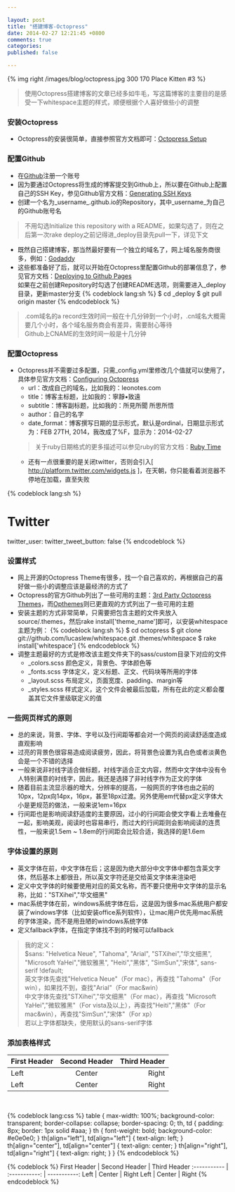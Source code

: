 ```yaml
---

layout: post
title: "搭建博客-Octopress"
date: 2014-02-27 12:21:45 +0800
comments: true
categories:
published: false

---
```


{% img right /images/blog/octopress.jpg 300 170 Place Kitten #3 %}

>使用Octopress搭建博客的文章已经多如牛毛，写这篇博客的主要目的是感受一下whitespace主题的样式，顺便根据个人喜好做些小的调整

### 安装Octopress

- Octopress的安装很简单，直接参照官方文档即可：[Octopress Setup](http://octopress.org/docs/setup/)

### 配置Github

- 在[Github](https://github.com/join)注册一个账号
- 因为要通过Octopress将生成的博客提交到Github上，所以要在Github上配置自己的SSH Key，参见Github官方文档：[Generating SSH Keys](https://help.github.com/articles/generating-ssh-keys)
- 创建一个名为_username_.github.io的Repository，其中_username_为自己的Github账号名
> 不用勾选Initialize this repository with a README，如果勾选了，则在之后第一次rake deploy之前记得进_deploy目录先pull一下，详见下文
- 既然自己搭建博客，那当然最好要有一个独立的域名了，网上域名服务商很多，例如：[Godaddy](http://www.godaddy.com/)
- 这些都准备好了后，就可以开始在Octopress里配置Github的部署信息了，参见官方文档：[Deploying to Github Pages](http://octopress.org/docs/deploying/github/)  
如果在之前创建Repository时勾选了创建README选项，则需要进入_deploy目录，更新master分支
{% codeblock lang:sh %}
$ cd _deploy
$ git pull origin master
{% endcodeblock %}
> .com域名的a record生效时间一般在十几分钟到一个小时，.cn域名大概需要几个小时，各个域名服务商会有差异，需要耐心等待  
> Github上CNAME的生效时间一般是十几分钟

### 配置Octopress

- Octopress并不需要过多配置，只需_config.yml里修改几个值就可以使用了，具体参见官方文档：[Configuring Octopress](http://octopress.org/docs/configuring/)
	- url：改成自己的域名，比如我的：leonotes.com
	- title：博客主标题，比如我的：寧靜▪致遠
	- subtitle：博客副标题，比如我的：所見所聞 所思所悟
	- author：自己的名字
	- date_format：博客撰写日期的显示形式，默认是ordinal，日期显示形式为：FEB 27TH, 2014，我改成了%F，显示为：2014-02-27
	> 关于ruby日期格式的更多描述可以参见ruby的官方文档：[Ruby Time](http://www.ruby-doc.org/core-1.9.2/Time.html#method-i-strftime)
	- 还有一点很重要的是关闭twitter，否则会引入[ http://platform.twitter.com/widgets.js ]，在天朝，你只能看着浏览器不停地在加载，直至失败
	
{% codeblock lang:sh %}
# Twitter
twitter_user:
twitter_tweet_button: false
{% endcodeblock %}

### 设置样式

- 网上开源的Octopress Theme有很多，找一个自己喜欢的，再根据自己的喜好做一些小的调整应该是最经济的方式了
- Octopress的官方Github列出了一些可用的主题：[3rd Party Octopress Themes](https://github.com/imathis/octopress/wiki/3rd-Party-Octopress-Themes)，而[Opthemes](http://opthemes.com/)则已更直观的方式列出了一些可用的主题
- 安装主题的方式非常简单，只需要把包含主题的文件夹放入source/.themes，然后rake install['theme_name']即可，以安装whitespace主题为例：
{% codeblock lang:sh %}
$ cd octopress
$ git clone git://github.com/lucaslew/whitespace.git .themes/whitespace
$ rake install['whitespace']
{% endcodeblock %}
- 调整主题最好的方式是修改该主题文件夹下的sass/custom目录下对应的文件
	- _colors.scss 颜色定义，背景色、字体颜色等
	- _fonts.scss 字体定义，定义标题、正文、代码块等所用的字体
	- _layout.scss 布局定义，页面宽度、padding、margin等
	- _styles.scss 样式定义，这个文件会被最后加载，所有在此的定义都会覆盖其它文件里级联定义的值
	
### 一些网页样式的原则
	
- 总的来说，背景、字体、字号以及行间距等都会对一个网页的阅读舒适度造成直观影响
- 过亮的背景色很容易造成阅读疲劳，因此，将背景色设置为乳白色或者淡黄色会是一个不错的选择
- 一般来说非衬线字适合做标题，衬线字适合正文内容，然而中文字体中没有令人特别满意的衬线字，因此，我还是选择了非衬线字作为正文的字体
- 随着目前主流显示器的增大，分辨率的提高，一般网页的字体也由之前的10px，12px向14px，16px，甚至18px过渡。另外使用em代替px定义字体大小是更规范的做法，一般来说1em=16px
- 行间距也是影响阅读舒适度的主要原因，过小的行间距会使文字看上去堆叠在一起，影响美观，阅读时也容易串行，而过大的行间距则会影响阅读的连贯性，一般来说1.5em ~ 1.8em的行间距会比较合适，我选择的是1.6em

### 字体设置的原则

- 英文字体在前，中文字体在后；这是因为绝大部分中文字体中都包含英文字体，然后基本上都很丑，所以英文字符还是交给英文字体来渲染吧
- 定义中文字体的时候要使用对应的英文名称，而不要只使用中文字体的显示名称，比如："STXihei","华文细黑"
- mac系统字体在前，windows系统字体在后，这是因为很多mac系统用户都安装了windows字体（比如安装office系列软件），让mac用户优先用mac系统的字体渲染，而不是用丑陋的windows系统字体
- 定义fallback字体，在指定字体找不到的时候可以fallback

> 我的定义：  
> $sans: "Helvetica Neue", "Tahoma", "Arial", "STXihei","华文细黑", "Microsoft YaHei","微软雅黑", "Heiti","黑体", "SimSun","宋体", sans-serif !default;  
> 英文字体先查找"Helvetica Neue"（For mac），再查找 "Tahoma"（For win），如果找不到，查找"Arial"（For mac&win）  
> 中文字体先查找"STXihei","华文细黑"（For mac），再查找 "Microsoft YaHei","微软雅黑"（For vista及以上），再查找"Heiti","黑体"（For mac&win），再查找"SimSun","宋体"（For xp）  
> 若以上字体都缺失，使用默认的sans-serif字体

### 添加表格样式

First Header | Second Header | Third Header
:----------- | :-----------: | -----------:
Left         | Center        | Right
Left         | Center        | Right
  
<br/>
  
{% codeblock lang:css %}
table {
	max-width: 100%;
	background-color: transparent;
	border-collapse: collapse;
	border-spacing: 0;
	th, td {
		padding: 8px;
		border: 1px solid #aaa;
	}
	th {
		font-weight: bold;
		background-color: #e0e0e0;
	}
	th[align="left"], td[align="left"] {
		text-align: left;
	}
	th[align="center"], td[align="center"] {
		text-align: center;
	}
	th[align="right"], td[align="right"] {
		text-align: right;
	}
}
{% endcodeblock %}

{% codeblock %}
First Header | Second Header | Third Header
:----------- | :-----------: | -----------:
Left         | Center        | Right
Left         | Center        | Right
{% endcodeblock %}
